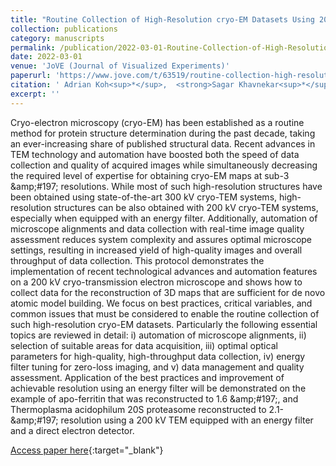 ```yaml
---
title: "Routine Collection of High-Resolution cryo-EM Datasets Using 200 KV Transmission Electron Microscope"
collection: publications
category: manuscripts
permalink: /publication/2022-03-01-Routine-Collection-of-High-Resolution-cryo-EM-Datasets-Using-200-KV-Transmission-Electron-Microscope
date: 2022-03-01
venue: 'JoVE (Journal of Visualized Experiments)'
paperurl: 'https://www.jove.com/t/63519/routine-collection-high-resolution-cryo-em-datasets-using-200-kv'
citation: ' Adrian Koh<sup>*</sup>,  <strong>Sagar Khavnekar<sup>*</sup></strong>,  Wen Yang,  Dimple Karia,  Dennis Cats,  Rob Ploeg,  Fanis Grollios,  Oliver Raschdorf,  Abhay Kotecha,  Daniel Němeček, &quot;Routine Collection of High-Resolution cryo-EM Datasets Using 200 KV Transmission Electron Microscope.&quot; JoVE (Journal of Visualized Experiments), 2022.'
excerpt: ''
---
```


Cryo-electron microscopy (cryo-EM) has been established as a routine method for protein structure determination during the past decade, taking an ever-increasing share of published structural data. Recent advances in TEM technology and automation have boosted both the speed of data collection and quality of acquired images while simultaneously decreasing the required level of expertise for obtaining cryo-EM maps at sub-3 \&amp;\#197; resolutions. While most of such high-resolution structures have been obtained using state-of-the-art 300 kV cryo-TEM systems, high-resolution structures can be also obtained with 200 kV cryo-TEM systems, especially when equipped with an energy filter. Additionally, automation of microscope alignments and data collection with real-time image quality assessment reduces system complexity and assures optimal microscope settings, resulting in increased yield of high-quality images and overall throughput of data collection. This protocol demonstrates the implementation of recent technological advances and automation features on a 200 kV cryo-transmission electron microscope and shows how to collect data for the reconstruction of 3D maps that are sufficient for de novo atomic model building. We focus on best practices, critical variables, and common issues that must be considered to enable the routine collection of such high-resolution cryo-EM datasets. Particularly the following essential topics are reviewed in detail: i) automation of microscope alignments, ii) selection of suitable areas for data acquisition, iii) optimal optical parameters for high-quality, high-throughput data collection, iv) energy filter tuning for zero-loss imaging, and v) data management and quality assessment. Application of the best practices and improvement of achievable resolution using an energy filter will be demonstrated on the example of apo-ferritin that was reconstructed to 1.6 \&amp;\#197;, and Thermoplasma acidophilum 20S proteasome reconstructed to 2.1-\&amp;\#197; resolution using a 200 kV TEM equipped with an energy filter and a direct electron detector.

[Access paper here](https://www.jove.com/t/63519/routine-collection-high-resolution-cryo-em-datasets-using-200-kv){:target="_blank"}
